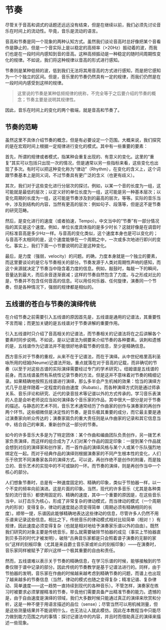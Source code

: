 # 节奏

尽管关于音高和调式的话题还远远没有结束，但是在继续以前，我们必须先讨论音乐在时间上的流动性。毕竟，音乐是流动的语言。

音高和节奏是同一个现象的两种认知方式。虽然我们谈论音高时总好像把某个音看作是静止的，但是一个音实际上是以稳定的高频率（>20Hz）振动着的波，而我们也是在一段时间内感知到音的音高。这种高频振动是一种稳定的随时间周期性变化的规律。不如说，我们将这种规律以音高的形式进行感知。

节奏则是某种低频的波，低到我们无法将其用音高的方式进行感知，而是把它感知为一个个独立的区间。但是，音乐里的节奏仍然具有一定的规律，而我们仍然是在一段时间内感受到这样的规律。

> 这里说的节奏是某种低频规律的统称，不完全等于之后要介绍的节奏的概念；节奏主要是说明其规律性。

因此，音乐在时间上的变化的两个极端，就是音高和节奏了。

## 节奏的范畴

虽然这里不具体介绍节奏的概念，但是有必要设定一个范围。大概来说，我们探究的是在宏观时间上根据一定规律进行变化的模式。其中有一些重要的要素：

首先，所谓的规律或者模式，指某种会重复出现的、有意义的变化。这里的“重复”其实可以包括只出现一次的情况，但是通常以另一些指标来看，这些变化也出现了多次。有时可以把这种变化称为“律动”（Rhythm），在变化的含义上，这个词跟节奏基本上是同义词，不过节奏具有更广泛的含义（也更有歧义）。

其次，我们对于这些变化进行分层次的探讨。例如，以某一个音的长度为一组，这可能就是最低的层次；以定义好的单位长度为一组，这可能是另一种基本层次；以变化周期的长度为一组，这可能是节奏涉及到的最高的层次，等等。实际的音乐当中，涉及到结构的内容，当然有更高的层次：例如句子、段落等，但是这不是节奏的研究范畴。

然后，是变化进行的速度（或者拍速，Tempo）。中文当中的“节奏”有一部分情况指的其实是这个速度。例如，单位长度具体指的是多少时长？这就好像是在调音时问标准音高是多少Hz一样。与音高的变化类似，这个速度本身也是可以变化的；与音高不太相同的是，这个速度能够在一个周期之中，一次或多次地进行即兴的变化。事实上，我们下面一小节要说明的正是这种变化。

最后，是力度（强弱，velocity）的问题。的确，力度本身就是一个独立的要素，而这里要谈论的是它与节奏相关的部分。节奏发源于人类对周期性声响的感知，而这个来源就决定了节奏当中隐含着力度的信息。例如，敲鼓时，每敲一下的瞬间，音量达到最大，而后余音逐渐衰减；这样的节奏自然包含了力度。与之形成对比的是，节奏并不包含任何音高的信息。可以用任何乐器、任何旋律，演奏同一个节奏，但是各种情况下，强弱的规律都是相似的。

## 五线谱的苍白与节奏的演绎传统

在介绍节奏之前需要引入五线谱的原因首先是，五线谱是通用的记谱法，其重要性不言而喻；而更加关键的是五线谱对于节奏讲解的重要作用。

引入五线谱时只介绍了音高相关的记谱法，而节奏相关的记谱法将在之后讲解各个要素时同步说明。不如说，是以记谱法为纲要来介绍节奏的各种要素。讽刺和遗憾的是，五线谱作为记谱法并不能很好地承载节奏的信息，至少是精确信息。

西方音乐对于节奏的重视，从来不在于记谱法，而在于演绎。从中世纪格里高利圣咏所用的纽姆(Neume)记谱法开始，重点就落在对于音高的记载，而非确切的节奏（以至于对这些古谱的实际演绎需要经过专门的学术研究）。纽姆谱是五线谱的前身。而五线谱虽然有系统性记录节奏的方法，但是这并不意味着对节奏的精细记录。如果精确地按照五线谱进行演绎，那么多半会产生机械的效果：恰当的演绎方式几乎总是伴随着一定程度的自由速度（Rubato）。而各种演绎方式则是通过师承关系、音乐评论和研究、近代的录音技术等记谱以外的方式传承的。学习音乐表演的人总是会听老师说应当如何演绎各个音乐家的作品，其中很大一部分是对于节奏的描述。与静态的艺术不同，音乐艺术通常经历了作曲家的创作与演奏家的再创作两个环节。这些细微但是决定性的节奏，是音乐极其重要的成分，而它最主要是通过演奏家向听众传达的；演奏家肩负的重大责任则是从作曲家的记录和其它信息当中，结合自己的审美，重新创作这一部分的节奏。

如今的许多音乐大多是为了特定团体：某个作曲和编曲团队负责创作，另一拨艺术家负责演绎，而这样的组合成为了人们对某个作品的固定印象：一提到某个作品就会想到对应的演绎家和创作家，而一首作品的演绎风格与某个人或某个乐队强烈地绑定在一起。而对于经典作品的演绎则根据演奏家的不同产生根本性的变化，人们乐于欣赏不同演奏家各异的演绎方式。可以说，再创作绝不是创作的附庸，而是独立的、音乐艺术的实现中的不可或缺的一环。而节奏的演绎，则是再创作当中一个核心的部分。

人们想象节奏时，总是有一种速度固定的、精确的印象，类似于节拍器一样，以一个不变的频率向前演进。这是片面的印象。当然，现代的许多音乐（尤其是各种类型的流行音乐）都使用固定的、精确的速度，其中一个重要的原因是，在这些音乐当中，以打击乐为核心，形成了非常复杂的律动模式，而当律动的模式（一个周期内的形状）变得复杂，律动的速度就必须变得简单（周期必须有精确相同的长度）。顺带一提，乐谱因此能够精确地表达这些律动的信息，尽管许多人仍然不用乐谱来记录这些信息。相比之下，传统音乐的律动模式相对比较简单（相对！）有规律，因此速度必须变得复杂（也就是相对地给予演奏家乐谱以外的自由）。既然我们研究的对象主要是传统音乐，那么就需要破除节拍器的成见（事实上节拍器直到贝多芬的时代才被发明），破除“古典音乐家都是只会照着谱子演奏的无聊的家伙”这样的刻板印象（尤其是来自爵士音乐家或听众的刻板印象）——在演奏时，音乐家同样被赋予了即兴这样一个极其重要的自由和责任。

然而，五线谱难以表示关于节奏的精确信息，在学习乐谱的时候，能够接触到的节奏仅限于谱中记录的部分。因此传统的节奏教学是基于记谱法进行的。同样，由于节拍器的发明，音乐家在作曲的时候越来越考虑到精确节奏的问题，而谱上也出现了越来越多的节奏信息（当然，律动的模式也随之变得复杂；精准记谱、复杂律动、简单速度——这一趋势一直持续到现代的各种音乐）。不管怎样，演奏家在练习时被要求必须掌握精准的节奏，毕竟他们需要具备产出精准节奏的能力。遗憾的是，由于自由速度是演绎的领域，我们大多数时候只能通过真正的演绎来欣赏和分析，这是一种不便于用语言描述的品位（sense）；尽管当然可以用机械测量，但是这些测量结果并不能说明什么，也无法让人就此模仿。因此在本教程当中只能尽力做到能力范围之内的事情：探讨记谱法中的内容，并且时而借助真正的演绎来描述一些现象。




